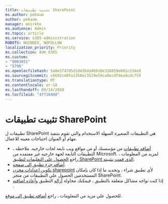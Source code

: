 ```yaml
---
title: تثبيت تطبيقات SharePoint
ms.author: pebaum
author: pebaum
manager: mnirkhe
ms.audience: Admin
ms.topic: article
ms.service: o365-administration
ROBOTS: NOINDEX, NOFOLLOW
localization_priority: Priority
ms.collection: Adm_O365
ms.custom:
- "9003051"
- "5796"
ms.openlocfilehash: 5a8e374705d1d42bda96010e316859e801c234ed
ms.sourcegitcommit: c6692ce0fa1358ec3529e59ca0ecdfdea4cdc759
ms.translationtype: MT
ms.contentlocale: ar-SA
ms.lasthandoff: 09/14/2020
ms.locfileid: "47716448"
---
```

# <a name="install-sharepoint-apps"></a>تثبيت تطبيقات SharePoint

تطبيقات ل SharePoint هي التطبيقات الصغيرة السهلة الاستخدام والتي تقوم بتنفيذ مهام أو العنوان احتياجات معينه للاعمال.

- [أضافه تطبيقات](https://support.microsoft.com/office/ef9c0dbd-7fe1-4715-a1b0-fe3bc81317cb)  من مؤسستك أو من مواقع ويب تابعه لجات خارجيه. ملاحظه ، التطبيقات التابعة لجهة خارجيه غير معتمده من Microsoft. لمزيد من المعلومات ، راجع  [الحصول علي التعليمات لتطبيق SharePoint الذي قمت بتثبيته](https://support.office.com/article/get-help-for-a-sharepoint-app-you-installed-fd98af7f-6af0-4573-8360-8f5631c6ab21).
-   [أضافه جزء تطبيق إلى صفحه](https://support.microsoft.com/office/6f06c0b7-44b8-4c69-b4ad-85197eee8d78).
-   [تكوين إعدادات مخزن sharepoint](https://docs.microsoft.com/sharepoint/configure-sharepoint-store-settings)  لأي تطبيق شراء ، وتحديد ما إذا كان بإمكان المستخدمين الحصول علي التطبيقات من متجر SharePoint.
-   إذا كنت تواجه مشاكل متعلقة بالتطبيق ، فيمكنك محاولة  [أزاله](https://support.microsoft.com/office/03198d1b-c33b-498d-9469-af641a587d6c)  التطبيق  [وأعاده اضافته](https://support.microsoft.com/office/ef9c0dbd-7fe1-4715-a1b0-fe3bc81317cb)  .

للحصول علي مزيد من المعلومات ، راجع  [أضافه تطبيق إلى موقع](https://support.microsoft.com/office/f9c0dbd-7fe1-4715-a1b0-fe3bc81317cb).